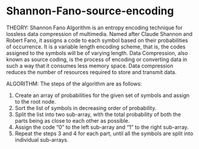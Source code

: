 # Shannon-Fano-source-encoding
THEORY:
 Shannon Fano Algorithm is an entropy encoding technique for lossless data compression of multimedia. Named after Claude Shannon and Robert Fano, it assigns a code to each symbol based on their probabilities of occurrence. It is a variable length encoding scheme, that is, the codes assigned to the symbols will be of varying length.
Data Compression, also known as source coding, is the process of encoding or converting data in such a way that it consumes less memory space. Data compression reduces the number of resources required to store and transmit data.


ALGORITHM:
The steps of the algorithm are as follows:
1. Create an array of probabilities for the given set of symbols and assign to the root node.
2. Sort the list of symbols in decreasing order of probability.
3. Split the list into two sub-array, with the total probability of both the parts being as close to each other as possible.
4. Assign the code “0” to the left sub-array and “1” to the right sub-array.
5. Repeat the steps 3 and 4 for each part, until all the symbols are split into individual sub-arrays.
